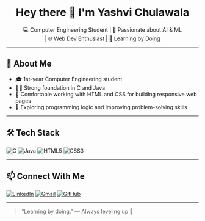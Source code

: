 <h1 align="center">Hey there 👋 I'm Yashvi Chulawala</h1>

<p align="center">
💻 Computer Engineering Student | 🚀 Passionate about AI & ML <br> | 🌐 Web Dev Enthusiast 
| 🧠 Learning by Doing
</p>

---

## 💼 About Me

- 🎓 1st-year Computer Engineering student
- 👩‍💻 Strong foundation in C and Java
- 🧱 Comfortable working with HTML and CSS for building responsive web pages
- 🧠 Exploring programming logic and improving problem-solving skills

---

## 🛠 Tech Stack

![C](https://img.shields.io/badge/-C-00599C?style=for-the-badge&logo=c)
![Java](https://img.shields.io/badge/-Java-007396?style=for-the-badge&logo=java)
![HTML5](https://img.shields.io/badge/-HTML5-E34F26?style=for-the-badge&logo=html5)
![CSS3](https://img.shields.io/badge/-CSS3-1572B6?style=for-the-badge&logo=css3)

---

## 📫 Connect With Me

[![LinkedIn](https://img.shields.io/badge/-LinkedIn-blue?style=flat-square&logo=linkedin)](https://www.linkedin.com/in/yashvi-chulawala-ab7972316/)
[![Gmail](https://img.shields.io/badge/-Gmail-D14836?style=flat-square&logo=gmail)](mailto:yashvi.chulawala@gmail.com)
[![GitHub](https://img.shields.io/badge/-GitHub-black?style=flat-square&logo=github)](https://github.com/yashvichulawala)

---

> “Learning by doing.” — Always leveling up 🚀



<!--
**yashvichulawala/yashvichulawala** is a ✨ _special_ ✨ repository because its `README.md` (this file) appears on your GitHub profile.

Here are some ideas to get you started:

- 🔭 I’m currently working on ...
- 🌱 I’m currently learning ...
- 👯 I’m looking to collaborate on ...
- 🤔 I’m looking for help with ...
- 💬 Ask me about ...
- 📫 How to reach me: ...
- 😄 Pronouns: ...
- ⚡ Fun fact: ...
-->
